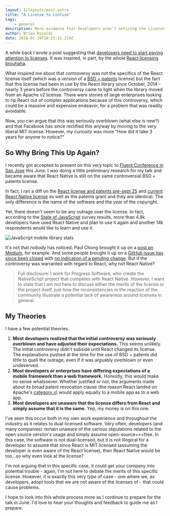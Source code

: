 ```yaml
---
layout: $/layouts/post.astro
title: "A License to Confuse"
tags:
    - general
description: More evidence that developers aren't noticing the licenses in the software they use.
author: Brian Rinaldi
date: 2018-01-29T10:23:31.210Z
---
```


A while back I wrote a post suggesting that [developers need to start paying attention to licenses](https://www.remotesynthesis.com/blog/developers-and-licenses). It was inspired, in part, by the whole [React licensing brouhaha](https://heathermeeker.com/2017/08/19/open-source-community-over-reacts-to-x-rated-code/).

What inspired me about that controversy was not the specifics of the React license itself (which was a version of a [BSD + patents](BSD+Patent) license) but the fact that this license had been in use by the React library since October, 2014 - nearly 3 years before the controversy came to light when the library moved from an Apache v2 license. There were stories of large enterprises looking to rip React out of complex applications because of this controversy, which could be a massive and expensive endeavor, for a problem that was readily avoidable.

Now, you can argue that this was seriously overblown (what else is new?) and that Facebook has since rectified this anyway by moving to the very liberal MIT license. However, my curiosity was more "How did it take 3 years for anyone to notice?"

## So Why Bring This Up Again?

I recently got accepted to present on this very topic to [Fluent Conference in San Jose](https://conferences.oreilly.com/fluent/fl-ca) this June. I was doing a little preliminary research for my talk and became aware that React Native is still on the same controversial BSD + patents license.

In fact, I ran a diff on the [React license and patents pre-sept 25](https://raw.githubusercontent.com/facebook/react/bef45b0b1a98ea9b472ba664d955a039cf2f8068/LICENSE) and [current React Native license](https://raw.githubusercontent.com/facebook/react-native/master/LICENSE) as well as the patents grant and they are identical. The only difference is the name of the software and the year of the copyright.

Yet, there doesn't seem to be any outrage over the license. In fact, according to the [State of JavaScript](https://stateofjs.com/2017/mobile/results) survey results, more than 4.8k developers have used React Native and plan to use it again and another 14k respondents would like to learn and use it.

![JavaScript mobile library stats](/images/posts/mobile-library-use.jpg)

It's not that _nobody_ has noticed. Paul Chong brought it up on a [post on Medium](https://medium.com/@paulhyunchong/react-native-is-not-under-the-mit-license-54308f8b26ed), for example. And some people brought it up on a [GitHub issue has since been closed](https://github.com/facebook/react-native/issues/16079) with [no indication of a pending change](https://github.com/facebook/react-native/issues/16079#issuecomment-335855158). But if the controversy was warranted with regard to React, why not React Native?

> Full disclosure: I work for Progress Software, who create the NativeScript project that competes with React Native. However, I want to state that I am not here to discuss either the merits of the license or the project itself, just how the inconsistencies in the reaction of the community illustrate a potential lack of awareness around licenses in general.

## My Theories

I have a few potential theories.

1. **Most developers realized that the initial controversy was seriously overblown and have adjusted their expectations.** This seems unlikely. The initial controversy didn't subside until React changed its license. The explanations pushed at the time for the use of BSD + patents did little to quell the outrage, even if it was arguably overblown or even undeserved.
2. **Most developers or enterprises have differing expectations of a mobile framework than a web framework.** Honestly, this would make no sense whatsoever. Whether justified or not, the arguments made about its broad patent revocation clause (the reason React landed on Apache's [category x](https://www.apache.org/legal/resolved.html#category-x)) would apply equally to a mobile app as to a web app.
3. **Most developers are unaware that the license differs from React and simply assume that it is the same.** Yep, my money is on this one.

I've seen this occur both in my own work experience and throughout the industry as it relates to dual-licensed software. Very often, developers (and many companies) remain unaware of the various stipulations related to the open source version's usage and simply assume open-source===free. In this case, the software is not dual-licensed, but it is not illogical for a developer to assume that since React is MIT licensed (assuming the developer is even aware of the React license), then React Native would be too...so why even look at the license?

I'm not arguing that in this specific case, it could get your company into potential trouble - again, I'm not here to debate the merits of this specific license. However, it is exactly this very _type_ of case - one where we, as developers, adopt tools that we are not aware of the licenses of - that could cause problems.

I hope to look into this whole process more as I continue to prepare for the talk in June. I'd love to hear your thoughts and feedback to guide me as I prepare.